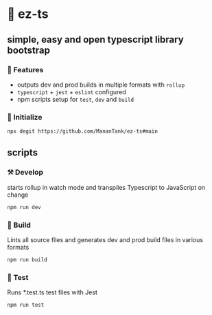 # 🧁 ez-ts

## simple, easy and open typescript library bootstrap

### 🌷 Features

* outputs dev and prod builds in multiple formats with `rollup`
* `typescript` + `jest` + `eslint` configured
* npm scripts setup for `test`, `dev` and `build`

### 📩 Initialize

```bash
npx degit https://github.com/MananTank/ez-ts#main
```

## scripts

### ⚒ Develop

starts rollup in watch mode and transpiles Typescript to JavaScript on change

```bash
npm run dev
```

### 🔨 Build

Lints all source files and generates dev and prod build files in various formats

```bash
npm run build
```

### 💉 Test

Runs *.test.ts test files with Jest

```bash
npm run test
```

